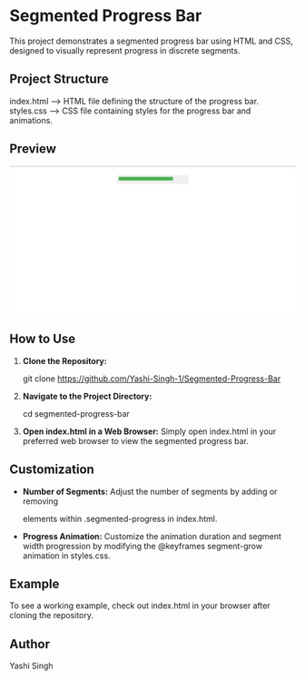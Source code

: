 # Segmented Progress Bar

This project demonstrates a segmented progress bar using HTML and CSS, designed to visually represent progress in discrete segments.

## Project Structure


index.html         --> HTML file defining the structure of the progress bar.
styles.css         --> CSS file containing styles for the progress bar and animations.

## Preview

![Preview](Preview.png)

## How to Use

1. **Clone the Repository:**
   
   git clone https://github.com/Yashi-Singh-1/Segmented-Progress-Bar
   

2. **Navigate to the Project Directory:**
  
   cd segmented-progress-bar
   

3. **Open index.html in a Web Browser:**
   Simply open index.html in your preferred web browser to view the segmented progress bar.

## Customization

- **Number of Segments:**
  Adjust the number of segments by adding or removing <div class="segment"></div> elements within .segmented-progress in index.html.

- **Progress Animation:**
  Customize the animation duration and segment width progression by modifying the @keyframes segment-grow animation in styles.css.

## Example

To see a working example, check out index.html in your browser after cloning the repository.

## Author

Yashi Singh
